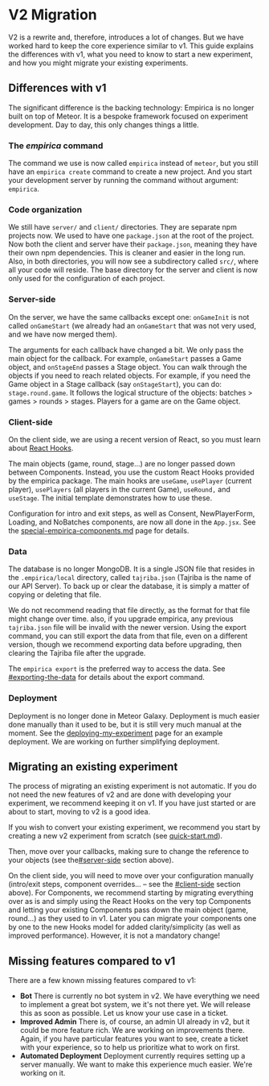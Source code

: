 # V2 Migration

V2 is a rewrite and, therefore, introduces a lot of changes. But we have worked hard to keep the core experience similar to v1. This guide explains the differences with v1, what you need to know to start a new experiment, and how you might migrate your existing experiments.

## Differences with v1

The significant difference is the backing technology: Empirica is no longer built on top of Meteor. It is a bespoke framework focused on experiment development. Day to day, this only changes things a little.

### The _empirica_ command

The command we use is now called `empirica` instead of `meteor`, but you still have an `empirica create` command to create a new project. And you start your development server by running the command without argument: `empirica`.

### Code organization

We still have `server/` and `client/` directories. They are separate npm projects now. We used to have one `package.json` at the root of the project. Now both the client and server have their `package.json`, meaning they have their own npm dependencies. This is cleaner and easier in the long run. Also, in both directories, you will now see a subdirectory called `src/`, where all your code will reside. The base directory for the server and client is now only used for the configuration of each project.

### Server-side

On the server, we have the same callbacks except one: `onGameInit` is not called `onGameStart` (we already had an `onGameStart` that was not very used, and we have now merged them).

The arguments for each callback have changed a bit. We only pass the main object for the callback. For example, `onGameStart` passes a Game object, and `onStageEnd` passes a Stage object. You can walk through the objects if you need to reach related objects. For example, if you need the Game object in a Stage callback (say `onStageStart`), you can do: `stage.round.game`. It follows the logical structure of the objects: batches > games > rounds > stages. Players for a game are on the Game object.

### Client-side

On the client side, we are using a recent version of React, so you must learn about [React Hooks](https://reactjs.org/docs/hooks-intro.html).

The main objects (game, round, stage...) are no longer passed down between Components. Instead, you use the custom React Hooks provided by the empirica package. The main hooks are `useGame`, `usePlayer` (current player), `usePlayers` (all players in the current Game), `useRound,` and `useStage`. The initial template demonstrates how to use these.

Configuration for intro and exit steps, as well as Consent, NewPlayerForm, Loading, and NoBatches components, are now all done in the `App.jsx`. See the [special-empirica-components.md](special-empirica-components.md "mention") page for details.

### Data&#x20;

The database is no longer MongoDB. It is a single JSON file that resides in the `.empirica/local` directory, called `tajriba.json` (Tajriba is the name of our API Server). To back up or clear the database, it is simply a matter of copying or deleting that file.

We do not recommend reading that file directly, as the format for that file might change over time. also, if you upgrade empirica, any previous `tajriba.json` file will be invalid with the newer version. Using the export command, you can still export the data from that file, even on a different version, though we recommend exporting data before upgrading, then clearing the Tajriba file after the upgrade.

The `empirica export` is the preferred way to access the data. See [#exporting-the-data](managing-the-data.md#exporting-the-data "mention") for details about the export command.

### Deployment

Deployment is no longer done in Meteor Galaxy. Deployment is much easier done manually than it used to be, but it is still very much manual at the moment. See the [deploying-my-experiment](deploying-my-experiment/ "mention") page for an example deployment. We are working on further simplifying deployment.

## Migrating an existing experiment

The process of migrating an existing experiment is not automatic. If you do not need the new features of v2 and are done with developing your experiment, we recommend keeping it on v1. If you have just started or are about to start, moving to v2 is a good idea.

If you wish to convert your existing experiment, we recommend you start by creating a new v2 experiment from scratch (see [quick-start.md](../getting-started/quick-start.md "mention")).

Then, move over your callbacks, making sure to change the reference to your objects (see the[#server-side](v2-migration.md#server-side "mention") section above).

On the client side, you will need to move over your configuration manually (intro/exit steps, component overrides... – see the [#client-side](v2-migration.md#client-side "mention") section above). For Components, we recommend starting by migrating everything over as is and simply using the React Hooks on the very top Components and letting your existing Components pass down the main object (game, round...) as they used to in v1. Later you can migrate your components one by one to the new Hooks model for added clarity/simplicity (as well as improved performance). However, it is not a mandatory change!

## Missing features compared to v1

There are a few known missing features compared to v1:

* **Bot** There is currently no bot system in v2. We have everything we need to implement a great bot system, we it's not there yet. We will release this as soon as possible. Let us know your use case in a ticket.
* **Improved Admin** There is, of course, an admin UI already in v2, but it could be more feature rich. We are working on improvements there. Again, if you have particular features you want to see, create a ticket with your experience, so to help us prioritize what to work on first.
* **Automated Deployment** Deployment currently requires setting up a server manually. We want to make this experience much easier. We're working on it.
